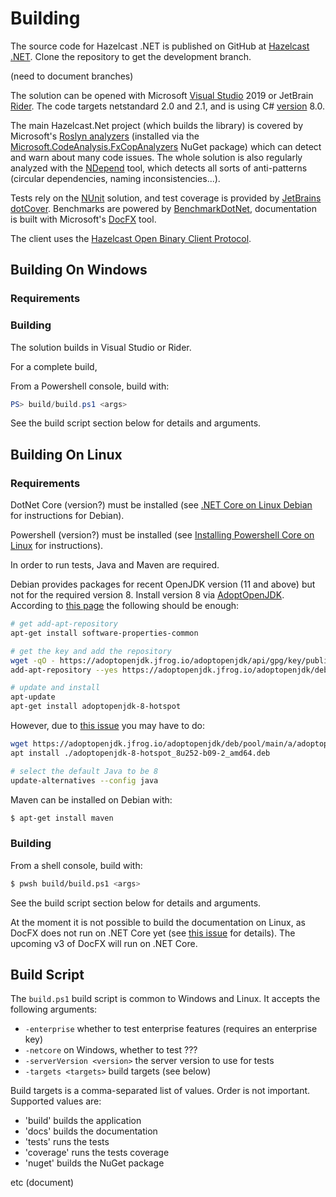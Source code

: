 # Building

The source code for Hazelcast .NET is published on GitHub at [Hazelcast .NET](https://github.com/hazelcast/hazelcast-csharp-client). 
Clone the repository to get the development branch.

(need to document branches)

The solution can be opened with Microsoft [Visual Studio](https://visualstudio.microsoft.com/) 2019 or JetBrain 
[Rider](https://www.jetbrains.com/rider/). The code targets netstandard 2.0 and 2.1, and is using C#
[version](https://docs.microsoft.com/en-us/dotnet/csharp/language-reference/configure-language-version) 8.0.

The main Hazelcast.Net project (which builds the library) is covered by Microsoft's 
[Roslyn analyzers](https://docs.microsoft.com/en-us/visualstudio/code-quality/roslyn-analyzers-overview) 
(installed via the [Microsoft.CodeAnalysis.FxCopAnalyzers](https://www.nuget.org/packages/Microsoft.CodeAnalysis.FxCopAnalyzers/) 
NuGet package) which can detect and warn about many code issues. The whole solution is also regularly analyzed 
with the [NDepend](https://www.ndepend.com/) tool, which detects all sorts of anti-patterns (circular dependencies, 
naming inconsistencies...).

Tests rely on the [NUnit](https://nunit.org/) solution, and test coverage is provided by
 [JetBrains dotCover](https://www.jetbrains.com/dotcover/). Benchmarks are powered by [BenchmarkDotNet](https://benchmarkdotnet.org/),
documentation is built with Microsoft's [DocFX](https://dotnet.github.io/docfx/) tool.

The client uses the [Hazelcast Open Binary Client Protocol](http://github.com/hazelcast/hazelcast-client-protocol/).

## Building On Windows

### Requirements



### Building

The solution builds in Visual Studio or Rider.

For a complete build,

From a Powershell console, build with:

```powershell
PS> build/build.ps1 <args>
```

See the build script section below for details and arguments.

## Building On Linux

### Requirements

DotNet Core (version?) must be installed (see [.NET Core on Linux Debian](https://docs.microsoft.com/en-us/dotnet/core/install/linux-debian) for instructions
for Debian).

Powershell (version?) must be installed (see [Installing Powershell Core on Linux](https://docs.microsoft.com/en-us/powershell/scripting/install/installing-powershell-core-on-linux)
for instructions).

In order to run tests, Java and Maven are required.

Debian provides packages for recent OpenJDK version (11 and above) but not for the required version 8. Install version 8
via [AdoptOpenJDK](https://adoptopenjdk.net/). According to [this page](https://linuxize.com/post/install-java-on-debian-10/)
the following should be enough:
```sh
# get add-apt-repository
apt-get install software-properties-common

# get the key and add the repository
wget -qO - https://adoptopenjdk.jfrog.io/adoptopenjdk/api/gpg/key/public | apt-key add -
add-apt-repository --yes https://adoptopenjdk.jfrog.io/adoptopenjdk/deb/

# update and install
apt-update
apt-get install adoptopenjdk-8-hotspot
```

However, due to [this issue](https://github.com/AdoptOpenJDK/openjdk-infrastructure/issues/1399) you may have to do:
```sh
wget https://adoptopenjdk.jfrog.io/adoptopenjdk/deb/pool/main/a/adoptopenjdk-8-hotspot/adoptopenjdk-8-hotspot_8u252-b09-2_amd64.deb
apt install ./adoptopenjdk-8-hotspot_8u252-b09-2_amd64.deb

# select the default Java to be 8
update-alternatives --config java
```

Maven can be installed on Debian with:
```sh
$ apt-get install maven
```

### Building

From a shell console, build with:

```sh
$ pwsh build/build.ps1 <args>
```

See the build script section below for details and arguments.

At the moment it is not possible to build the documentation on Linux, as DocFX does not run on .NET Core yet
(see [this issue](https://github.com/dotnet/docfx/issues/138) for details). The upcoming v3 of DocFX will run
on .NET Core.

## Build Script

The `build.ps1` build script is common to Windows and Linux. It accepts the following arguments:

* `-enterprise` whether to test enterprise features (requires an enterprise key)
* `-netcore` on Windows, whether to test ???
* `-serverVersion <version>` the server version to use for tests
* `-targets <targets>` build targets (see below)

Build targets is a comma-separated list of values. Order is not important. Supported values are:
* 'build' builds the application
* 'docs' builds the documentation
* 'tests' runs the tests
* 'coverage' runs the tests coverage
* 'nuget' builds the NuGet package

etc (document)